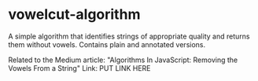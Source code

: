 # vowelcut-algorithm
A simple algorithm that identifies strings of appropriate quality and returns them without vowels. Contains plain and annotated versions.  

Related to the Medium article: "Algorithms In JavaScript: Removing the Vowels From a String"
Link: PUT LINK HERE
